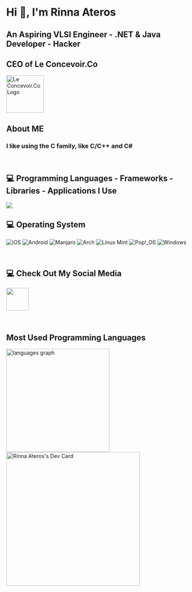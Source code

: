 # Hi 👋, I'm Rinna Ateros
## An Aspiring VLSI Engineer - .NET & Java Developer - Hacker
## CEO of Le Concevoir.Co

<img src="https://github.com/itzaRinna/itzaRinna/blob/main/Lcc.jpg" alt="Le Concevoir.Co Logo" width="100" height="100">


## About ME
### I like using the C family, like C/C++ and C#

<br>

## 💻 Programming Languages - Frameworks - Libraries - Applications I Use
<div align="left" display="flex" justify-content="center">
    <a href="https://skillicons.dev">
        <img src="https://skillicons.dev/icons?i=cpp,cs,java,py,js,ts,react,git,github,linux,visualstudio,vscode,rider,pycharm,idea,sublime,neovim,arduino,godot">
    </a>
</div>

## 💻 Operating System
![iOS](https://img.shields.io/badge/iOS-000000?style=for-the-badge&logoColor=white)
![Android](https://img.shields.io/badge/Android-3DDC84?style=for-the-badge&logoColor=white)
![Manjaro](https://img.shields.io/badge/Manjaro-35BF5C?style=for-the-badge&logoColor=white)
![Arch](https://img.shields.io/badge/Arch-008b8b?style=for-the-badge&logoColor=white)
![Linux Mint](https://img.shields.io/badge/Linux%20Mint-87CF3E?style=for-the-badge&logoColor=white)
![Pop!\_OS](https://img.shields.io/badge/Pop!_OS-48B9C7?style=for-the-badge&logoColor=white)
![Windows](https://img.shields.io/badge/Windows-0078D6?style=for-the-badge&logoColor=white) 

<br>

## 💻 Check Out My Social Media

<a href="https://www.linkedin.com/in/rinna-ateros-197922253"><img width="60px" src="https://cdn.jsdelivr.net/gh/devicons/devicon/icons/linkedin/linkedin-original.svg" /></a>

<br>

## Most Used Programming Languages
<div><img src="https://github-readme-stats.vercel.app/api/top-langs?locale=en&hide_title=true&layout=compact&card_width=500&langs_count=18&theme=dracula&hide_border=true&username=itzaRinna&hide=html,css,yacc,scss,makefile,scala,supercollider,cmake,svelte,dockerfile,gml,shell,rust,go,c,python" height="275" alt="languages graph"  /></div>
<a href="https://app.daily.dev/itzarinna"><img src="https://api.daily.dev/devcards/v2/7eA96WxpDT4v8I6qvVFXf.png?r=y93" width="356" alt="Rinna Ateros's Dev Card"/></a>
